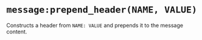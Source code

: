 # `message:prepend_header(NAME, VALUE)`

Constructs a header from `NAME: VALUE` and prepends it to the message content.
